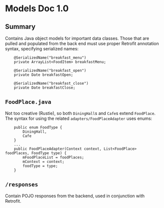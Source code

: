 # Models Doc 1.0

## Summary

Contains Java object models for important data classes. Those that are pulled and populated from the
back end must use proper Retrofit annotation syntax, specifying serialized names:

```
    @SerializedName("breakfast_menu")
    private ArrayList<FoodItem> breakfastMenu;

    @SerializedName("breakfast_open")
    private Date breakfastOpen;

    @SerializedName("breakfast_close")
    private Date breakfastClose;

```


## `FoodPlace.java`


Not too creative (Rustie), so both `DiningHall`s and `Cafe`s extend `FoodPlace`. The syntax for using
the related `adapters/FoodPlaceAdapter` uses enums:

```
    public enum FoodType {
        DiningHall,
        Cafe
    }
    ...
    public FoodPlaceAdapter(Context context, List<FoodPlace> foodPlaces, FoodType type) {
        mFoodPlaceList = foodPlaces;
        mContext = context;
        foodType = type;
    }

```

## `/responses`

Contain POJO responses from the backend, used in conjunction with Retrofit.